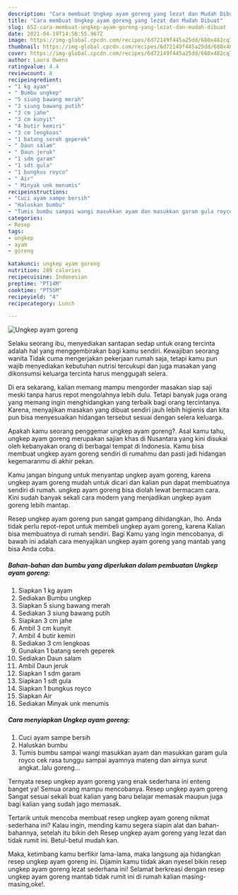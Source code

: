 ```yaml
---
description: "Cara membuat Ungkep ayam goreng yang lezat dan Mudah Dibuat"
title: "Cara membuat Ungkep ayam goreng yang lezat dan Mudah Dibuat"
slug: 652-cara-membuat-ungkep-ayam-goreng-yang-lezat-dan-mudah-dibuat
date: 2021-04-19T14:58:55.967Z
image: https://img-global.cpcdn.com/recipes/6d72149f445a25dd/680x482cq70/ungkep-ayam-goreng-foto-resep-utama.jpg
thumbnail: https://img-global.cpcdn.com/recipes/6d72149f445a25dd/680x482cq70/ungkep-ayam-goreng-foto-resep-utama.jpg
cover: https://img-global.cpcdn.com/recipes/6d72149f445a25dd/680x482cq70/ungkep-ayam-goreng-foto-resep-utama.jpg
author: Laura Owens
ratingvalue: 4.4
reviewcount: 8
recipeingredient:
- "1 kg ayam"
- " Bumbu ungkep"
- "5 siung bawang merah"
- "3 siung bawang putih"
- "3 cm jahe"
- "3 cm kunyit"
- "4 butir kemiri"
- "3 cm lengkoas"
- "1 batang sereh geperek"
- " Daun salam"
- " Daun jeruk"
- "1 sdm garam"
- "1 sdt gula"
- "1 bungkus royco"
- " Air"
- " Minyak unk menumis"
recipeinstructions:
- "Cuci ayam sampe bersih"
- "Haluskan bumbu"
- "Tumis bumbu sampai wangi masukkan ayam dan masukkan garam gula royco cek rasa tunggu sampai ayamnya mateng dan airnya surut angkat..lalu goreng..."
categories:
- Resep
tags:
- ungkep
- ayam
- goreng

katakunci: ungkep ayam goreng 
nutrition: 289 calories
recipecuisine: Indonesian
preptime: "PT14M"
cooktime: "PT55M"
recipeyield: "4"
recipecategory: Lunch

---
```



![Ungkep ayam goreng](https://img-global.cpcdn.com/recipes/6d72149f445a25dd/680x482cq70/ungkep-ayam-goreng-foto-resep-utama.jpg)

Selaku seorang ibu, menyediakan santapan sedap untuk orang tercinta adalah hal yang menggembirakan bagi kamu sendiri. Kewajiban seorang  wanita Tidak cuma mengerjakan pekerjaan rumah saja, tetapi kamu pun wajib menyediakan kebutuhan nutrisi tercukupi dan juga masakan yang dikonsumsi keluarga tercinta harus menggugah selera.

Di era  sekarang, kalian memang mampu mengorder masakan siap saji meski tanpa harus repot mengolahnya lebih dulu. Tetapi banyak juga orang yang memang ingin menghidangkan yang terbaik bagi orang tercintanya. Karena, menyajikan masakan yang dibuat sendiri jauh lebih higienis dan kita pun bisa menyesuaikan hidangan tersebut sesuai dengan selera keluarga. 



Apakah kamu seorang penggemar ungkep ayam goreng?. Asal kamu tahu, ungkep ayam goreng merupakan sajian khas di Nusantara yang kini disukai oleh kebanyakan orang di berbagai tempat di Indonesia. Kamu bisa membuat ungkep ayam goreng sendiri di rumahmu dan pasti jadi hidangan kegemaranmu di akhir pekan.

Kamu jangan bingung untuk menyantap ungkep ayam goreng, karena ungkep ayam goreng mudah untuk dicari dan kalian pun dapat membuatnya sendiri di rumah. ungkep ayam goreng bisa diolah lewat bermacam cara. Kini sudah banyak sekali cara modern yang menjadikan ungkep ayam goreng lebih mantap.

Resep ungkep ayam goreng pun sangat gampang dihidangkan, lho. Anda tidak perlu repot-repot untuk membeli ungkep ayam goreng, karena Kalian bisa membuatnya di rumah sendiri. Bagi Kamu yang ingin mencobanya, di bawah ini adalah cara menyajikan ungkep ayam goreng yang mantab yang bisa Anda coba.

<!--inarticleads1-->

##### Bahan-bahan dan bumbu yang diperlukan dalam pembuatan Ungkep ayam goreng:

1. Siapkan 1 kg ayam
1. Sediakan  Bumbu ungkep
1. Siapkan 5 siung bawang merah
1. Sediakan 3 siung bawang putih
1. Siapkan 3 cm jahe
1. Ambil 3 cm kunyit
1. Ambil 4 butir kemiri
1. Sediakan 3 cm lengkoas
1. Gunakan 1 batang sereh geperek
1. Sediakan  Daun salam
1. Ambil  Daun jeruk
1. Siapkan 1 sdm garam
1. Siapkan 1 sdt gula
1. Siapkan 1 bungkus royco
1. Siapkan  Air
1. Sediakan  Minyak unk menumis




<!--inarticleads2-->

##### Cara menyiapkan Ungkep ayam goreng:

1. Cuci ayam sampe bersih
1. Haluskan bumbu
1. Tumis bumbu sampai wangi masukkan ayam dan masukkan garam gula royco cek rasa tunggu sampai ayamnya mateng dan airnya surut angkat..lalu goreng...




Ternyata resep ungkep ayam goreng yang enak sederhana ini enteng banget ya! Semua orang mampu mencobanya. Resep ungkep ayam goreng Sangat sesuai sekali buat kalian yang baru belajar memasak maupun juga bagi kalian yang sudah jago memasak.

Tertarik untuk mencoba membuat resep ungkep ayam goreng nikmat sederhana ini? Kalau ingin, mending kamu segera siapin alat dan bahan-bahannya, setelah itu bikin deh Resep ungkep ayam goreng yang lezat dan tidak rumit ini. Betul-betul mudah kan. 

Maka, ketimbang kamu berfikir lama-lama, maka langsung aja hidangkan resep ungkep ayam goreng ini. Dijamin kamu tiidak akan nyesel bikin resep ungkep ayam goreng lezat sederhana ini! Selamat berkreasi dengan resep ungkep ayam goreng mantab tidak rumit ini di rumah kalian masing-masing,oke!.

